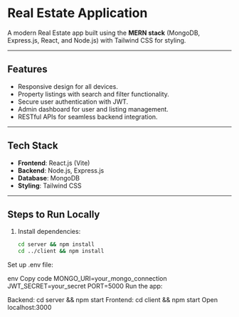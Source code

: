 # Real Estate Application

A modern Real Estate app built using the **MERN stack** (MongoDB, Express.js, React, and Node.js) with Tailwind CSS for styling.

---

## Features

- Responsive design for all devices.
- Property listings with search and filter functionality.
- Secure user authentication with JWT.
- Admin dashboard for user and listing management.
- RESTful APIs for seamless backend integration.

---

## Tech Stack

- **Frontend**: React.js (Vite)
- **Backend**: Node.js, Express.js
- **Database**: MongoDB
- **Styling**: Tailwind CSS

---

## Steps to Run Locally

1. Install dependencies:
   ```bash
   cd server && npm install
   cd ../client && npm install
Set up .env file:

env
Copy code
MONGO_URI=your_mongo_connection
JWT_SECRET=your_secret
PORT=5000
Run the app:

Backend: cd server && npm start
Frontend: cd client && npm start
Open localhost:3000
